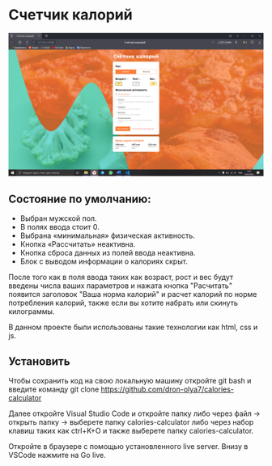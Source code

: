 # Счетчик калорий

![0](img/result.png)

## Состояние по умолчанию:
+ Выбран мужской пол.
+ В полях ввода стоит 0.
+ Выбрана «минимальная» физическая активность.
+ Кнопка «Рассчитать» неактивна.
+ Кнопка сброса данных из полей ввода неактивна.
+ Блок с выводом информации о калориях скрыт.

После того как в поля ввода таких как возраст, рост и вес будут введены числа ваших параметров и нажата кнопка "Расчитать" появится заголовок "Ваша норма калорий" и расчет калорий по норме потребления калорий, также если вы хотите набрать или скинуть килограммы.

В данном проекте были использованы такие технологии как html, css и js.

## Установить

Чтобы сохранить код на свою локальную машину откройте git bash и введите команду git clone https://github.com/dron-olya7/calories-calculator

Далее откройте Visual Studio Code и откройте папку либо через файл -> открыть папку -> выберете папку calories-calculator либо через набор клавиш таких как ctrl+K+O и также выберете папку calories-calculator. 

Откройте в браузере с помощью установленного live server. Внизу в VSCode нажмите на Go live.

